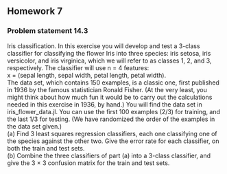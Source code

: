 ## Homework 7
### Problem statement 14.3
Iris classification. In this exercise you will develop and test a 3-class classifier for classifying the
flower Iris into three species: iris setosa, iris versicolor, and iris virginica, which we will refer to as
classes 1, 2, and 3, respectively. The classifier will use n = 4 features:<br>
x = (sepal length, sepal width, petal length, petal width).
<br>
The data set, which contains 150 examples, is a classic
one, first published in 1936 by the famous statistician Ronald Fisher. (At the very least, you might think 
about how much fun it would be to carry out the calculations needed in this exercise in 1936,
by hand.)
You will find the data set in iris_flower_data.jl. You can use the first 100 examples (2/3) for
training, and the last 1/3 for testing. (We have randomized the order of the examples in the data
set given.)
<br>
(a) Find 3 least squares regression classifiers, each one classifying one of the species against the
other two. Give the error rate for each classifier, on both the train and test sets.<br>
(b) Combine the three classifiers of part (a) into a 3-class classifier, and give the 3 × 3 confusion
matrix for the train and test sets.

